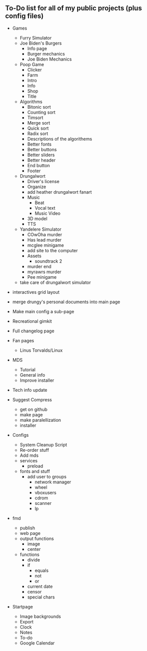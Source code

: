 ## To-Do list for **all** of my public projects (plus config files)

-   Games
    -   Furry Simulator
    -   Joe Biden's Burgers
        -   Info page
        -   Burger mechanics
        -   Joe Biden Mechanics
    -   Poop Game
        -   Clicker
        -   Farm
        -   Intro
        -   Info
        -   Shop
        -   Title
    -   Algorithms
        -   Bitonic sort
        -   Counting sort
        -   Timsort
        -   Merge sort
        -   Quick sort
        -   Radix sort
        -   Descriptions of the algorithems
        -   Better fonts
        -   Better buttons
        -   Better sliders
        -   Better header
        -   End button
        -   Footer
    -   Drungalwort
        -   Driver's license
        -   Organize
        -   add heather drungalwort fanart
        -   Music
            -   Beat
            -   Vocal text
            -   Music Video
        -   3D model
        -   TTS
    -   Yandelere Simulator
        -   COwOha murder
        -   Has lead murder
        -   mcglee minigame
        -   add site to the computer
        -   Assets
            -   soundtrack 2
        -   murder end
        -   myrawrs murder
        -   Pee minigame
    -   take care of drungalwort simulator
-   interactives grid layout
-   merge drungy's personal documents into main page
-   Make main config a sub-page
-   Recreational gimkit
-   Full changelog page
-   Fan pages
    -   Linus Torvalds/Linux
-   MDS
    -   Tutorial
    -   General info
    -   Improve installer
-   Tech info update
-   Suggest Compress
    - get on github
    - make page
    - make paralellization
    - installer
-   Configs

    -   System Cleanup Script
    -   Re-order stuff
    -   Add mds
    -   services
        -   preload
    -   fonts and stuff
        -   add user to groups
            -   network manager
            -   wheel
            -   vboxusers
            -   cdrom
            -   scanner
            -   lp
- fmd
    - publish
    - web page
    - output functions
        - image
        - center
    - functions
        - divide
        - if
            - equals
            - not
            - or
        - current date
        - censor
        - special chars
-   Startpage
    -   Image backgrounds
    -   Export
    -   Clock
    -   Notes
    -   To-do
    -   Google Calendar
